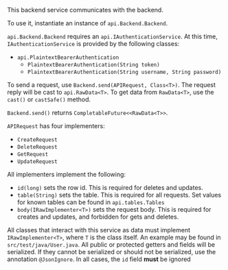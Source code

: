 This backend service communicates with the backend.

To use it, instantiate an instance of `api.Backend.Backend`.

`api.Backend.Backend` requires an `api.IAuthenticationService`. 
At this time, `IAuthenticationService` is provided by 
the following classes:
- `api.PlaintextBearerAuthentication`
  - `PlaintextBearerAuthentication(String token)`
  - `PlaintextBearerAuthentication(String username, String password)`

To send a request, use `Backend.send(APIRequest, Class<T>)`.
The request reply will be cast to `api.RawData<T>`. 
To get data from `RawData<T>`, use the `cast()` or `castSafe()` method.

`Backend.send()` returns `CompletableFuture<<RawData<T>>`.

`APIRequest` has four implementers:
- `CreateRequest`
- `DeleteRequest`
- `GetRequest`
- `UpdateRequest`

All implementers implement the following:
- `id(long)` sets the row id. This is required for deletes and updates.
- `table(String)` sets the table. This is required for all requests. 
Set values for known tables can be found in `api.tables.Tables`
- `body(IRawImplementer<T>)` sets the request body. This is required 
for creates and updates, and forbidden for gets and deletes.

All classes that interact with this service as data must implement 
`IRawImplementer<T>`, where `T` is the class itself. An example may 
be found in `src/test/java/User.java`. All public or protected 
getters and fields will be serialized. If they cannot be serialized 
or should not be serialized, use the annotation `@JsonIgnore`. In all cases, 
the `id` field **must** be ignored